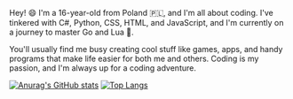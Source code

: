Hey! 😄 I'm a 16-year-old from Poland 🇵🇱, and I'm all about coding. I've tinkered with C#, Python, CSS, HTML, and JavaScript, and I'm currently on a journey to master Go and Lua 🚀.

You'll usually find me busy creating cool stuff like games, apps, and handy programs that make life easier for both me and others.  Coding is my passion, and I'm always up for a coding adventure.



[![Anurag's GitHub stats](https://github-readme-stats.vercel.app/api?username=papaj2139)](https://github.com/papaj2139/github-readme-stats)
[![Top Langs](https://github-readme-stats.vercel.app/api/top-langs/?username=papaj2139)](https://github.com/papaj2139/github-readme-stats)
